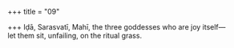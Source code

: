 +++
title = "09"

+++
Iḍā, Sarasvatī, Mahī, the three goddesses who are joy itself—  
let them sit, unfailing, on the ritual grass.  
